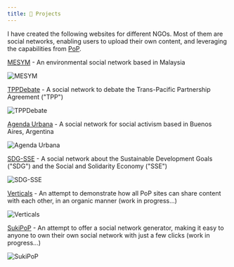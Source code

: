 ```yaml
---
title: 💪 Projects
---
```


I have created the following websites for different NGOs. Most of them are social networks, enabling users to upload their own content, and leveraging the capabilities from [PoP](https://github.com/leoloso/PoP).

[MESYM](https://www.mesym.com) - An environmental social network based in Malaysia

![MESYM](/images/mesym-1200.jpg "MESYM")

[TPPDebate](https://my.tppdebate.org) - A social network to debate the Trans-Pacific Partnership Agreement ("TPP")

![TPPDebate](/images/tppdebate-1200.jpg "TPPDebate")

[Agenda Urbana](https://agendaurbana.org) - A social network for social activism based in Buenos Aires, Argentina

![Agenda Urbana](/images/agendaurbana-1200.jpg "Agenda Urbana")

[SDG-SSE](https://sdg-sse.org) - A social network about the Sustainable Development Goals ("SDG") and the Social and Solidarity Economy ("SSE")

![SDG-SSE](/images/sdg-sse-1200.jpg "SDG-SSE")

[Verticals](https://verticals.io) - An attempt to demonstrate how all PoP sites can share content with each other, in an organic manner (work in progress...)

![Verticals](/images/verticals-1200.jpg "Verticals")

[SukiPoP](https://sukipop.com) - An attempt to offer a social network generator, making it easy to anyone to own their own social network with just a few clicks (work in progress...)

![SukiPoP](/images/sukipop-1200.jpg "SukiPoP")
